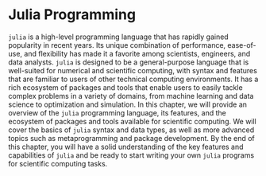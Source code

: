 # Julia Programming

`julia` is a high-level programming language that has rapidly gained popularity in recent years. Its unique combination of performance, ease-of-use, and flexibility has made it a favorite among scientists, engineers, and data analysts. `julia` is designed to be a general-purpose language that is well-suited for numerical and scientific computing, with syntax and features that are familiar to users of other technical computing environments. It has a rich ecosystem of packages and tools that enable users to easily tackle complex problems in a variety of domains, from machine learning and data science to optimization and simulation. In this chapter, we will provide an overview of the `julia` programming language, its features, and the ecosystem of packages and tools available for scientific computing. We will cover the basics of `julia` syntax and data types, as well as more advanced topics such as metaprogramming and package development. By the end of this chapter, you will have a solid understanding of the key features and capabilities of `julia` and be ready to start writing your own `julia` programs for scientific computing tasks.
